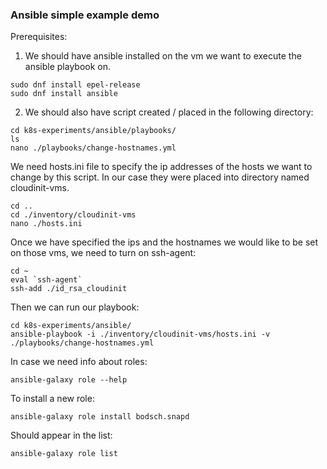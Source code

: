 ### Ansible simple example demo ### 

Prerequisites: 
1. We should have ansible installed on the vm we want to execute the ansible playbook on.

```
sudo dnf install epel-release
sudo dnf install ansible
```

2. We should also have script created / placed in the following directory:

```
cd k8s-experiments/ansible/playbooks/
ls
nano ./playbooks/change-hostnames.yml
```

We need hosts.ini file to specify the ip addresses of the hosts we want to change by this script. 
In our case they were placed into directory named cloudinit-vms.

```
cd ..
cd ./inventory/cloudinit-vms
nano ./hosts.ini
```

Once we have specified the ips and the hostnames we would like to be set on those vms,
we need to turn on ssh-agent:

```
cd ~
eval `ssh-agent`
ssh-add ./id_rsa_cloudinit
```

Then we can run our playbook:

```
cd k8s-experiments/ansible/
ansible-playbook -i ./inventory/cloudinit-vms/hosts.ini -v ./playbooks/change-hostnames.yml
```

In case we need info about roles:

```
ansible-galaxy role --help
```

To install a new role:
```
ansible-galaxy role install bodsch.snapd
```
Should appear in the list:
```
ansible-galaxy role list
```

